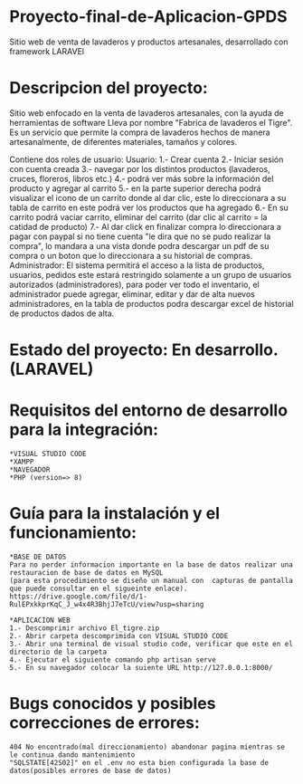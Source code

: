 # Proyecto-final-de-Aplicacion-GPDS
Sitio web de venta de lavaderos y productos artesanales, desarrollado con framework LARAVEl

# Descripcion del proyecto: 
Sitio web enfocado en la venta de lavaderos artesanales, con la ayuda de herramientas de software Lleva por nombre "Fabrica de lavaderos el Tigre".
Es un servicio que permite la compra de lavaderos hechos de manera artesanalmente, de diferentes materiales, tamaños y colores.

Contiene dos roles de usuario:
    Usuario:
        1.- Crear cuenta
        2.- Iniciar sesión con cuenta creada
        3.- navegar por los distintos productos (lavaderos, cruces, floreros, libros etc.)
        4.- podrá ver más sobre la información del producto y agregar al carrito
        5.- en la parte superior derecha podrá visualizar el icono de un carrito donde al dar clic,
        este lo direccionara a su tabla de carrito en este podrá ver los  productos que ha agregado
        6.- En su carrito podrá vaciar carrito, eliminar del carrito (dar clic al carrito = la catidad de producto)
        7.- Al dar click en finalizar compra lo direccionara a pagar con paypal si no tiene cuenta "le dira que no se pudo realizar la compra", 
        lo mandara a una vista donde podra descargar un pdf de su compra o un boton que lo direccionara a su historial de compras.
     Administrador: 
            El sistema permitirá el acceso a la lista de productos, usuarios, pedidos este estará restringido solamente a un grupo 
            de usuarios autorizados (administradores), para poder ver todo el inventario, el administrador puede agregar, eliminar, editar y dar de
            alta nuevos administradores, en la tabla de productos podra descargar excel de historial de productos dados de alta.
            

# Estado del proyecto: En desarrollo.(LARAVEL)

# Requisitos del entorno de desarrollo para la integración:
    *VISUAL STUDIO CODE
    *XAMPP
    *NAVEGADOR
    *PHP (version=> 8)
    
# Guía para la instalación y el funcionamiento:

    *BASE DE DATOS
    Para no perder informacion importante en la base de datos realizar una restauracion de base de datos en MySQL 
    (para esta procedimiento se diseño un manual con  capturas de pantalla que puede consultar en el sigueinte enlace).
    https://drive.google.com/file/d/1-RulEPxkkprKqC_J_w4x4R3BhjJ7eTcU/view?usp=sharing

    *APLICACION WEB
    1.- Descomprimir archivo El_tigre.zip
    2.- Abrir carpeta descomprimida con VISUAL STUDIO CODE
    3.- Abrir una terminal de visual studio code, verificar que este en el directorio de la carpeta 
    4.- Ejecutar el siguiente comando php artisan serve
    5.- En su navegador colocar la suiente URL http://127.0.0.1:8000/

# Bugs conocidos y posibles correcciones de errores:
    404 No encontrado(mal direccionamiento) abandonar pagina mientras se le continua dando mantenimiento
    "SQLSTATE[42S02]" en el .env no esta bien configurada la base de datos(posibles errores de base de datos) 
  
  
